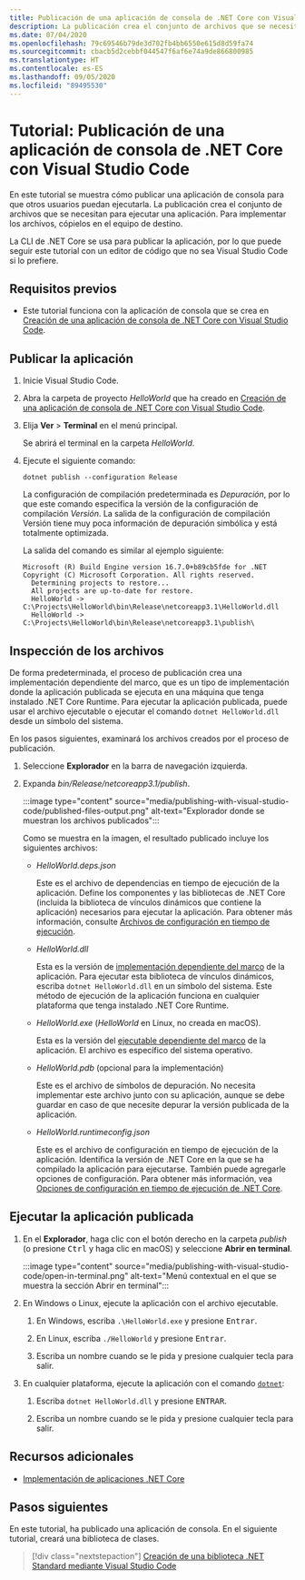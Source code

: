 ```yaml
---
title: Publicación de una aplicación de consola de .NET Core con Visual Studio Code
description: La publicación crea el conjunto de archivos que se necesitan para ejecutar una aplicación de .NET Core.
ms.date: 07/04/2020
ms.openlocfilehash: 79c69546b79de3d702fb4bb6550e615d8d59fa74
ms.sourcegitcommit: cbacb5d2cebbf044547f6af6e74a9de866800985
ms.translationtype: HT
ms.contentlocale: es-ES
ms.lasthandoff: 09/05/2020
ms.locfileid: "89495530"
---
```

# <a name="tutorial-publish-a-net-core-console-application-using-visual-studio-code"></a>Tutorial: Publicación de una aplicación de consola de .NET Core con Visual Studio Code

En este tutorial se muestra cómo publicar una aplicación de consola para que otros usuarios puedan ejecutarla. La publicación crea el conjunto de archivos que se necesitan para ejecutar una aplicación. Para implementar los archivos, cópielos en el equipo de destino.

La CLI de .NET Core se usa para publicar la aplicación, por lo que puede seguir este tutorial con un editor de código que no sea Visual Studio Code si lo prefiere.

## <a name="prerequisites"></a>Requisitos previos

- Este tutorial funciona con la aplicación de consola que se crea en [Creación de una aplicación de consola de .NET Core con Visual Studio Code](with-visual-studio-code.md).

## <a name="publish-the-app"></a>Publicar la aplicación

1. Inicie Visual Studio Code.

1. Abra la carpeta de proyecto *HelloWorld* que ha creado en [Creación de una aplicación de consola de .NET Core con Visual Studio Code](with-visual-studio-code.md).

1. Elija **Ver** > **Terminal** en el menú principal.

   Se abrirá el terminal en la carpeta *HelloWorld*.

1. Ejecute el siguiente comando:

   ```dotnetcli
   dotnet publish --configuration Release
   ```

   La configuración de compilación predeterminada es *Depuración*, por lo que este comando especifica la versión de la configuración de compilación *Versión*. La salida de la configuración de compilación Versión tiene muy poca información de depuración simbólica y está totalmente optimizada.

   La salida del comando es similar al ejemplo siguiente:

   ```output
   Microsoft (R) Build Engine version 16.7.0+b89cb5fde for .NET
   Copyright (C) Microsoft Corporation. All rights reserved.
     Determining projects to restore...
     All projects are up-to-date for restore.
     HelloWorld -> C:\Projects\HelloWorld\bin\Release\netcoreapp3.1\HelloWorld.dll
     HelloWorld -> C:\Projects\HelloWorld\bin\Release\netcoreapp3.1\publish\
   ```

## <a name="inspect-the-files"></a>Inspección de los archivos

De forma predeterminada, el proceso de publicación crea una implementación dependiente del marco, que es un tipo de implementación donde la aplicación publicada se ejecuta en una máquina que tenga instalado .NET Core Runtime. Para ejecutar la aplicación publicada, puede usar el archivo ejecutable o ejecutar el comando `dotnet HelloWorld.dll` desde un símbolo del sistema.

En los pasos siguientes, examinará los archivos creados por el proceso de publicación.

1. Seleccione **Explorador** en la barra de navegación izquierda.

1. Expanda *bin/Release/netcoreapp3.1/publish*.

   :::image type="content" source="media/publishing-with-visual-studio-code/published-files-output.png" alt-text="Explorador donde se muestran los archivos publicados":::

   Como se muestra en la imagen, el resultado publicado incluye los siguientes archivos:

   * *HelloWorld.deps.json*

      Este es el archivo de dependencias en tiempo de ejecución de la aplicación. Define los componentes y las bibliotecas de .NET Core (incluida la biblioteca de vínculos dinámicos que contiene la aplicación) necesarios para ejecutar la aplicación. Para obtener más información, consulte [Archivos de configuración en tiempo de ejecución](https://github.com/dotnet/cli/blob/85ca206d84633d658d7363894c4ea9d59e515c1a/Documentation/specs/runtime-configuration-file.md).

   * *HelloWorld.dll*

      Esta es la versión de [implementación dependiente del marco](../deploying/deploy-with-cli.md#framework-dependent-deployment) de la aplicación. Para ejecutar esta biblioteca de vínculos dinámicos, escriba `dotnet HelloWorld.dll` en un símbolo del sistema. Este método de ejecución de la aplicación funciona en cualquier plataforma que tenga instalado .NET Core Runtime.

   * *HelloWorld.exe* (*HelloWorld* en Linux, no creada en macOS).

      Esta es la versión del [ejecutable dependiente del marco](../deploying/deploy-with-cli.md#framework-dependent-executable) de la aplicación. El archivo es específico del sistema operativo.

   * *HelloWorld.pdb* (opcional para la implementación)

      Este es el archivo de símbolos de depuración. No necesita implementar este archivo junto con su aplicación, aunque se debe guardar en caso de que necesite depurar la versión publicada de la aplicación.

   * *HelloWorld.runtimeconfig.json*

      Este es el archivo de configuración en tiempo de ejecución de la aplicación. Identifica la versión de .NET Core en la que se ha compilado la aplicación para ejecutarse. También puede agregarle opciones de configuración. Para obtener más información, vea [Opciones de configuración en tiempo de ejecución de .NET Core](../run-time-config/index.md#runtimeconfigjson).

## <a name="run-the-published-app"></a>Ejecutar la aplicación publicada

1. En el **Explorador**, haga clic con el botón derecho en la carpeta *publish* (o presione <kbd>Ctrl</kbd> y haga clic en macOS) y seleccione **Abrir en terminal**.

   :::image type="content" source="media/publishing-with-visual-studio-code/open-in-terminal.png" alt-text="Menú contextual en el que se muestra la sección Abrir en terminal":::

1. En Windows o Linux, ejecute la aplicación con el archivo ejecutable.

   1. En Windows, escriba `.\HelloWorld.exe` y presione <kbd>Entrar</kbd>.

   1. En Linux, escriba `./HelloWorld` y presione <kbd>Entrar</kbd>.

   1. Escriba un nombre cuando se le pida y presione cualquier tecla para salir.

1. En cualquier plataforma, ejecute la aplicación con el comando [`dotnet`](../tools/dotnet.md):

   1. Escriba `dotnet HelloWorld.dll` y presione <kbd>ENTRAR</kbd>.

   1. Escriba un nombre cuando se le pida y presione cualquier tecla para salir.

## <a name="additional-resources"></a>Recursos adicionales

- [Implementación de aplicaciones .NET Core](../deploying/index.md)

## <a name="next-steps"></a>Pasos siguientes

En este tutorial, ha publicado una aplicación de consola. En el siguiente tutorial, creará una biblioteca de clases.

> [!div class="nextstepaction"]
> [Creación de una biblioteca .NET Standard mediante Visual Studio Code](library-with-visual-studio-code.md)
